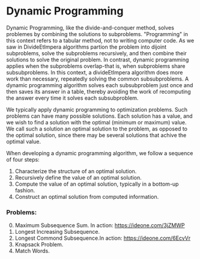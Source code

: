 # Dynamic Programming

Dynamic Programming, like the divide-and-conquer method, solves problemes by combining the solutions to subproblems. "Programming"
in this context refers to a tabular method, not to writing computer code. As we saw in DivideEtImpera algorithms partion the problem
into dijoint subproblems, solve the subproblems recursively, and then combine their solutions to solve the original problem. In contrast,
dynamic programming applies when the subproblems overlap-that is, when subproblems share subsubproblems. In this context, a divideEtImpera
algorithm does more work than necessary, repeatedly solving the common subsubproblems. A dynamic programming algorithm solves each
subsubproblem just once and then saves its answer in a table, thereby avoiding the work of recomputing the answer every time it solves each
subsubproblem.

We typically apply dynamic programming to optimization problems. Such problems can have many possible solutions. Each solution has a value, and
we wish to find a solution with the optimal (minimum or maximum) value. We call such a solution an optimal solution to the problem, as opposed
to the optimal solution, since there may be several solutions that achive the optimal value.

When developing a dynamic programming algorithm, we follow a sequence of four steps:

1. Characterize the structure of an optimal solution.
2. Recursively define the value of an optimal solution.
3. Compute the value of an optimal solution, typically in a bottom-up fashion.
4. Construct an optimal solution from computed information.


### Problems:
0. Maximum Subsequence Sum. In action: https://ideone.com/3jZMWP
1. Longest Increasing Subsequence.
2. Longest Commond Subsequence.In action: https://ideone.com/6EcvVr
4. Knapsack Problem.
5. Match Words.
